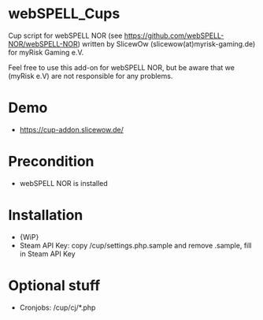 # webSPELL_Cups
Cup script for webSPELL NOR (see https://github.com/webSPELL-NOR/webSPELL-NOR) written by SlicewOw (slicewow(at)myrisk-gaming.de) for myRisk Gaming e.V.

Feel free to use this add-on for webSPELL NOR, but be aware that we (myRisk e.V) are not responsible for any problems.

# Demo

* https://cup-addon.slicewow.de/

# Precondition

* webSPELL NOR is installed

# Installation
* {WiP}
* Steam API Key: copy /cup/settings.php.sample and remove .sample, fill in Steam API Key

# Optional stuff

* Cronjobs: /cup/cj/*.php

